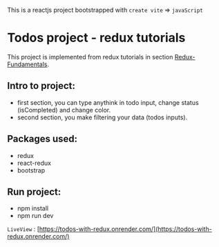 This is a reactjs project bootstrapped with `create vite` => `javaScript`

# Todos project - redux tutorials

This project is implemented from redux tutorials in section [Redux-Fundamentals](https://redux.js.org/tutorials/fundamentals/part-3-state-actions-reducers).

## Intro to project:

- first section, you can type anythink in todo input, change status (isCompleted) and change color.
- second section, you make filtering your data (todos inputs).

## Packages used:

- redux
- react-redux
- bootstrap

## Run project:

- npm install
- npm run dev

`LiveView` : [https://todos-with-redux.onrender.com/](https://todos-with-redux.onrender.com/)

